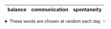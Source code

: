 <!-- word_basket start -->
| balance | communication | spontaneity |
| :-----: | :-----------: | :---------: |

<details>
  <summary>These words are chosen at random each day. ✨</summary>
  Take a look inside this repo to see how that works.
</details>
<!-- word_basket end -->
